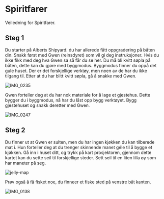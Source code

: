 # Spiritfarer
Veiledning for Spiritfarer.

## Steg 1
Du starter på Alberts Shipyard. du har allerede fått oppgradering på båten din. Snakk først med Gwen (reinsdyret) som vil gi deg instruksjoner. Hvis du ikke fikk med deg hva Gwen sa så får du se her. Du må bli kvitt søpla på båten, dette kan du gjøre med byggmodus. Byggmodus finner du oppå det gule huset. Der er det forskjellige verktøy, men noen av de har du ikke tilgang til. Etter at du har blitt kvitt søpla, gå å snakke med Gwen.

![IMG_0235](https://github.com/kaarolina99/Spiritfarer/assets/151020852/40d2de23-4116-4ae8-b7f1-95aa9dc41a36)


Gwen forteller deg at du har nok materiale for å lage et gjestehus. Dette bygger du i byggmodus, nå har du låst opp bygg verktøyet. Bygg gjestehuset og snakk deretter med Gwen.

![IMG_0247](https://github.com/kaarolina99/Spiritfarer/assets/151020852/1d6c1b7b-e1e1-4dd9-82d2-4a0b4b587f2b)

## Steg 2
Du finner ut at Gwen er sulten, men du har ingen kjøkken du kan tilberede mat i. Hun forteller deg at du trenger skinnende manet géle til å bygge et kjøkken. Gå inn i huset ditt, og trykk på kart prosjektoren, gjennom dette kartet kan du sette seil til forskjellige steder. Sett seil til en liten lilla øy som har maneter på seg. 

![jelly-map](https://github.com/kaarolina99/Spiritfarer/assets/151020852/32daafe5-07f2-4010-9302-f97006c2c1d5)

Prøv også å få fisket noe, du finneer et fiske sted på venstre båt kanten.

![IMG_0138](https://github.com/kaarolina99/Spiritfarer/assets/151020852/92a1c4b5-a14d-487b-b8f6-3b5cd7d21825)
